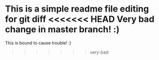 This is a simple readme file
editing for git diff
<<<<<<< HEAD
Very bad change in master branch!   :)
=======
This is bound to cause trouble!  :) 
>>>>>>> very-bad
